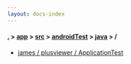 ```yaml
---
layout: docs-index
---
```

#### [.](./../../../../index) > [app](./../../../index) > [src](./../../index) > [androidTest](./../index) > [java](./index) > **/**

- [james / plusviewer / ApplicationTest](james/plusviewer/ApplicationTest)
